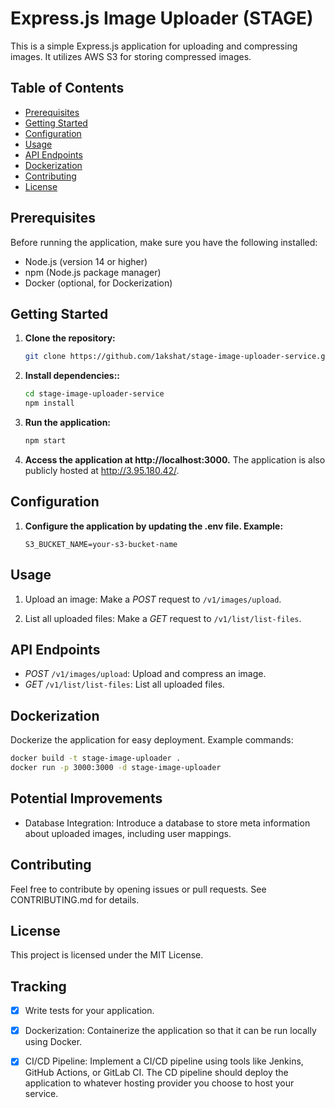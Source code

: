 # Express.js Image Uploader (STAGE)

This is a simple Express.js application for uploading and compressing images. It utilizes AWS S3 for storing compressed images.

## Table of Contents

- [Prerequisites](#prerequisites)
- [Getting Started](#getting-started)
- [Configuration](#configuration)
- [Usage](#usage)
- [API Endpoints](#api-endpoints)
- [Dockerization](#dockerization)
- [Contributing](#contributing)
- [License](#license)

## Prerequisites

Before running the application, make sure you have the following installed:

- Node.js (version 14 or higher)
- npm (Node.js package manager)
- Docker (optional, for Dockerization)

## Getting Started

1. **Clone the repository:**

   ```bash
   git clone https://github.com/1akshat/stage-image-uploader-service.git
   ```

2. **Install dependencies::**

   ```bash
   cd stage-image-uploader-service
   npm install
   ```

3. **Run the application:**

   ```bash
   npm start
   ```

4. **Access the application at http://localhost:3000.**
   The application is also publicly hosted at http://3.95.180.42/.

## Configuration

1. **Configure the application by updating the .env file. Example:**
   ```
   S3_BUCKET_NAME=your-s3-bucket-name
   ```

## Usage

1. Upload an image:
   Make a _POST_ request to `/v1/images/upload`.

2. List all uploaded files:
   Make a _GET_ request to `/v1/list/list-files`.

## API Endpoints

- _POST_ `/v1/images/upload`: Upload and compress an image.
- _GET_ `/v1/list/list-files`: List all uploaded files.

## Dockerization

Dockerize the application for easy deployment. Example commands:

```bash
docker build -t stage-image-uploader .
docker run -p 3000:3000 -d stage-image-uploader
```

## Potential Improvements

- Database Integration: Introduce a database to store meta information about uploaded images, including user mappings.

## Contributing

Feel free to contribute by opening issues or pull requests. See CONTRIBUTING.md for details.

## License

This project is licensed under the MIT License.

## Tracking

- [x] Write tests for your application.

- [x] Dockerization: Containerize the application so that it can be run locally using Docker.

- [x] CI/CD Pipeline: Implement a CI/CD pipeline using tools like Jenkins, GitHub Actions, or GitLab CI. The CD pipeline should deploy the application to whatever hosting provider you choose to host your service.
